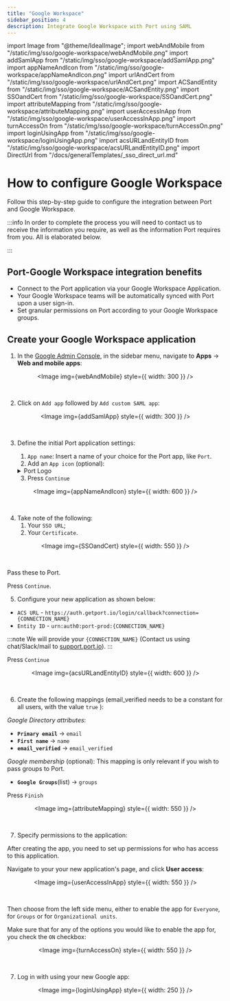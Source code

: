 ```yaml
---
title: "Google Workspace"
sidebar_position: 4
description: Integrate Google Workspace with Port using SAML
---
```


import Image from "@theme/IdealImage";
import webAndMobile from "/static/img/sso/google-workspace/webAndMobile.png"
import addSamlApp from "/static/img/sso/google-workspace/addSamlApp.png"
import appNameAndIcon from "/static/img/sso/google-workspace/appNameAndIcon.png"
import urlAndCert from "/static/img/sso/google-workspace/urlAndCert.png"
import ACSandEntity from "/static/img/sso/google-workspace/ACSandEntity.png"
import SSOandCert from "/static/img/sso/google-workspace/SSOandCert.png"
import attributeMapping from "/static/img/sso/google-workspace/attributeMapping.png"
import userAccessInApp from "/static/img/sso/google-workspace/userAccessInApp.png"
import turnAccessOn from "/static/img/sso/google-workspace/turnAccessOn.png"
import loginUsingApp from "/static/img/sso/google-workspace/loginUsingApp.png"
import acsURLandEntityID from "/static/img/sso/google-workspace/acsURLandEntityID.png"
import DirectUrl from "/docs/generalTemplates/_sso_direct_url.md"

# How to configure Google Workspace

Follow this step-by-step guide to configure the integration between Port and Google Workspace.

:::info
In order to complete the process you will need to contact us to receive the information you require, as well as the information Port requires from you. All is elaborated below.

:::

## Port-Google Workspace integration benefits

- Connect to the Port application via your Google Workspace Application.
- Your Google Workspace teams will be automatically synced with Port upon a user sign-in.
- Set granular permissions on Port according to your Google Workspace groups.

## Create your Google Workspace application

1. In the [Google Admin Console](https://admin.google.com/), in the sidebar menu, navigate to **Apps** -> **Web and mobile apps**:

<center>

<Image img={webAndMobile} style={{ width: 300 }} />

</center>

<br/>

2. Click on `Add app` followed by `Add custom SAML app`:

<center>

<Image img={addSamlApp} style={{ width: 300 }} />

</center>

<br/>

3. Define the initial Port application settings:

   1. `App name`: Insert a name of your choice for the Port app, like `Port`.
   2. Add an `App icon` (optional):

   <details>
   <summary>Port Logo</summary>

   ![Port's logo](/img/sso/general-assets/PortIcon.png)

   </details>

   3. Press `Continue`

<center>

<Image img={appNameAndIcon} style={{ width: 600 }} />

</center>

<br/>

4. Take note of the following:
   1. Your `SSO URL`;
   2. Your `Certificate`.

<center>

<Image img={SSOandCert} style={{ width: 550 }} />

</center>

<br/>

Pass these to Port. <br/>

Press `Continue`.

5. Configure your new application as shown below:

- `ACS URL` - `https://auth.getport.io/login/callback?connection={CONNECTION_NAME}`
- `Entity ID` - `urn:auth0:port-prod:{CONNECTION_NAME}`

:::note
We will provide your `{CONNECTION_NAME}` (Contact us using chat/Slack/mail to [support.port.io](http://support.port.io/)).
:::

Press `Continue`

<center>

<Image img={acsURLandEntityID} style={{ width: 600 }} />

</center>

<br/>

6. Create the following mappings (email_verified needs to be a constant for all users, with the value `true` ):

_Google Directory attributes_:

- **`Primary email`** -> `email`
- **`First name`** -> `name`
- **`email_verified`** -> `email_verified`

_Google membership_ (optional): This mapping is only relevant if you wish to pass groups to Port.

- **`Google Groups`**(list) -> `groups`

Press `Finish`

<center>

<Image img={attributeMapping} style={{ width: 550 }} />

</center>

<br/>

7. Specify permissions to the application:

After creating the app, you need to set up permissions for who has access to this application.

Navigate to your your new application's page, and click **User access**:

<center>

<Image img={userAccessInApp} style={{ width: 550 }} />

</center>

<br/>

Then choose from the left side menu, either to enable the app for `Everyone`, for `Groups` or for `Organizational units`.

Make sure that for any of the options you would like to enable the app for, you check the `ON` checkbox:

<center>

<Image img={turnAccessOn} style={{ width: 550 }} />

</center>

<br/>

7. Log in with using your new Google app:

<center>

<Image img={loginUsingApp} style={{ width: 250 }} />

</center>

<DirectUrl/>
